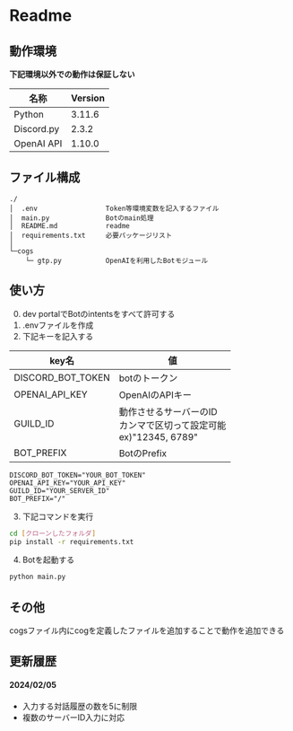 # Readme
## 動作環境

__下記環境以外での動作は保証しない__

|名称|Version|
|---|---|
|Python|3.11.6|
|Discord.py|2.3.2|
|OpenAI API|1.10.0|

## ファイル構成
``` 
./
│  .env                 Token等環境変数を記入するファイル
│  main.py              Botのmain処理
│  README.md            readme
│  requirements.txt     必要パッケージリスト
│
└─cogs
    └─ gtp.py           OpenAIを利用したBotモジュール
```

## 使い方
0. dev portalでBotのintentsをすべて許可する
1. .envファイルを作成
2. 下記キーを記入する

|key名|値|
|---|---|
|DISCORD_BOT_TOKEN|botのトークン|
|OPENAI_API_KEY|OpenAIのAPIキー|
|GUILD_ID|動作させるサーバーのID<br> カンマで区切って設定可能<br>ex)"12345, 6789"|
|BOT_PREFIX|BotのPrefix|

```
DISCORD_BOT_TOKEN="YOUR_BOT_TOKEN"
OPENAI_API_KEY="YOUR_API_KEY"
GUILD_ID="YOUR_SERVER_ID"
BOT_PREFIX="/"
```
3. 下記コマンドを実行
```bash
cd [クローンしたフォルダ]
pip install -r requirements.txt
```

4. Botを起動する
```bash
python main.py
```

## その他

cogsファイル内にcogを定義したファイルを追加することで動作を追加できる

## 更新履歴
#### 2024/02/05
- 入力する対話履歴の数を5に制限
- 複数のサーバーID入力に対応